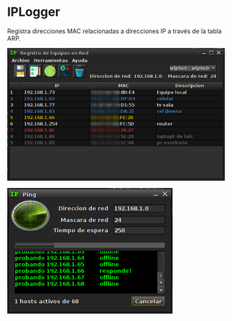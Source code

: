 # IPLogger
Registra direcciones MAC relacionadas a direcciones IP a través de la tabla ARP.

![alt text](https://github.com/darthleonard/RED/blob/master/screenshots/main.png)

![alt text](https://github.com/darthleonard/RED/blob/master/screenshots/ping.png)
